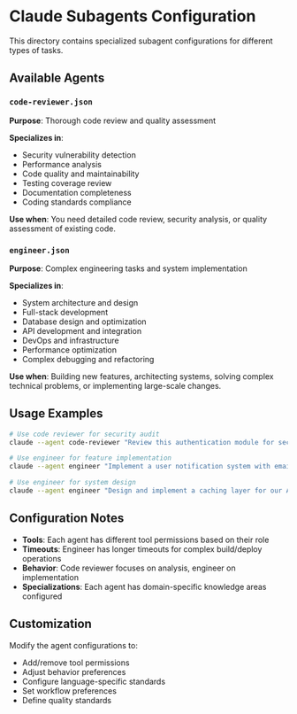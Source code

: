 # Claude Subagents Configuration

This directory contains specialized subagent configurations for different types of tasks.

## Available Agents

### `code-reviewer.json`
**Purpose**: Thorough code review and quality assessment

**Specializes in**:
- Security vulnerability detection
- Performance analysis
- Code quality and maintainability
- Testing coverage review
- Documentation completeness
- Coding standards compliance

**Use when**: You need detailed code review, security analysis, or quality assessment of existing code.

### `engineer.json`
**Purpose**: Complex engineering tasks and system implementation

**Specializes in**:
- System architecture and design
- Full-stack development
- Database design and optimization
- API development and integration
- DevOps and infrastructure
- Performance optimization
- Complex debugging and refactoring

**Use when**: Building new features, architecting systems, solving complex technical problems, or implementing large-scale changes.

## Usage Examples

```bash
# Use code reviewer for security audit
claude --agent code-reviewer "Review this authentication module for security issues"

# Use engineer for feature implementation
claude --agent engineer "Implement a user notification system with email and push notifications"

# Use engineer for system design
claude --agent engineer "Design and implement a caching layer for our API"
```

## Configuration Notes

- **Tools**: Each agent has different tool permissions based on their role
- **Timeouts**: Engineer has longer timeouts for complex build/deploy operations
- **Behavior**: Code reviewer focuses on analysis, engineer on implementation
- **Specializations**: Each agent has domain-specific knowledge areas configured

## Customization

Modify the agent configurations to:
- Add/remove tool permissions
- Adjust behavior preferences
- Configure language-specific standards
- Set workflow preferences
- Define quality standards